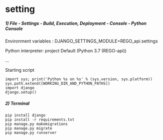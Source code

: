 # setting 



##### 1) File - Settings - Build, Execution, Deployment - Console - Python Console

Environment variables : DJANGO_SETTINGS_MODULE=REGO_api.settings

Python interpreter: project Default (Python 3.7 (REGO-api))

...

Starting script

```
import sys; print('Python %s on %s' % (sys.version, sys.platform))
sys.path.extend([WORKING_DIR_AND_PYTHON_PATHS])
import django
django.setup()
```



##### 2) Terminal

```
pip install django
pip install -r requirements.txt
pip manage.py makemigrations
pip manage.py migrate
pip manage.py runserver
```



